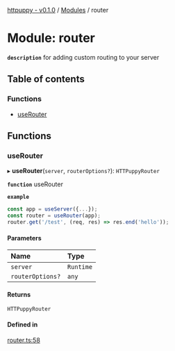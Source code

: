 [httpuppy - v0.1.0](../README.md) / [Modules](../modules.md) / router

# Module: router

**`description`** for adding custom routing to your server

## Table of contents

### Functions

- [useRouter](router.md#userouter)

## Functions

### useRouter

▸ **useRouter**(`server`, `routerOptions?`): `HTTPuppyRouter`

**`function`** useRouter

**`example`**
```javascript
const app = useServer({...});
const router = useRouter(app);
router.get('/test', (req, res) => res.end('hello'));
```

#### Parameters

| Name | Type |
| :------ | :------ |
| `server` | `Runtime` |
| `routerOptions?` | `any` |

#### Returns

`HTTPuppyRouter`

#### Defined in

[router.ts:58](https://github.com/abschill/httpuppy/blob/48a3c5c/src/router.ts#L58)

